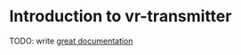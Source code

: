 # Introduction to vr-transmitter

TODO: write [great documentation](http://jacobian.org/writing/what-to-write/)
